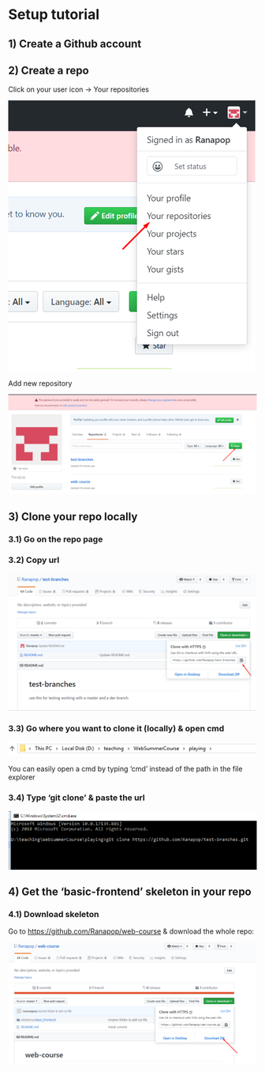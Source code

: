# Setup tutorial

## 1) Create a Github account
## 2) Create a repo
Click on your user icon -> Your repositories

![Your repositories](https://github.com/Ranapop/web-course/blob/master/images/tutorial/repositories.png)

Add new repository


![New repo](https://github.com/Ranapop/web-course/blob/master/images/tutorial/new_repo.png)

## 3) Clone your repo locally
### 3.1) Go on the repo page
### 3.2) Copy url


![Repo url for cloning](https://github.com/Ranapop/web-course/blob/master/images/tutorial/clone_url.png)

### 3.3) Go where you want to clone it (locally) & open cmd


![Repo url for cloning](https://github.com/Ranapop/web-course/blob/master/images/tutorial/repo_local_path.png)

You can easily open a cmd by typing ‘cmd’ instead of the path in the file explorer
### 3.4) Type ‘git clone’ & paste the url

![Repo url for cloning](https://github.com/Ranapop/web-course/blob/master/images/tutorial/git_clone.png)

## 4) Get the ‘basic-frontend’ skeleton in your repo
### 4.1) Download skeleton
Go to https://github.com/Ranapop/web-course & download the whole repo:

![Repo url for cloning](https://github.com/Ranapop/web-course/blob/master/images/tutorial/download_repo.png)
